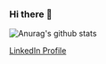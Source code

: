 ### Hi there 👋
![Anurag's github stats](https://github-readme-stats.vercel.app/api?username=AntonMZ&show_icons=true&hide_border=0)

[LinkedIn Profile](https://www.linkedin.com/in/amzheltyshev/)
